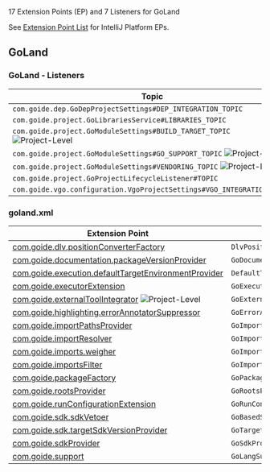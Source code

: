 [//]: # (title: GoLand Extension Point List)

<!-- Copyright 2000-2021 JetBrains s.r.o. and other contributors. Use of this source code is governed by the Apache 2.0 license that can be found in the LICENSE file. -->

17 Extension Points (EP) and 7 Listeners for GoLand

See [Extension Point List](extension_point_list.md) for IntelliJ Platform EPs.

<include src="extension_point_list.md" include-id="ep_list_legend"></include>

## GoLand

### GoLand - Listeners

| Topic | Listener |
|-------|----------|
| `com.goide.dep.GoDepProjectSettings#DEP_INTEGRATION_TOPIC`| `com.goide.dep.GoDepProjectSettings.IntegrationListener` |
| `com.goide.project.GoLibrariesService#LIBRARIES_TOPIC`| `com.goide.project.GoLibrariesService.LibrariesListener` |
| `com.goide.project.GoModuleSettings#BUILD_TARGET_TOPIC` ![Project-Level][project-level]| `com.goide.project.GoModuleSettings.BuildTargetListener` |
| `com.goide.project.GoModuleSettings#GO_SUPPORT_TOPIC` ![Project-Level][project-level]| `com.goide.project.GoModuleSettings.GoSupportListener` |
| `com.goide.project.GoModuleSettings#VENDORING_TOPIC` ![Project-Level][project-level]| `com.goide.project.GoModuleSettings.VendoringListener` |
| `com.goide.project.GoProjectLifecycleListener#TOPIC`| `com.goide.project.GoProjectLifecycleListener` |
| `com.goide.vgo.configuration.VgoProjectSettings#VGO_INTEGRATION_TOPIC`| `com.goide.vgo.configuration.VgoProjectSettings.IntegrationListener` |

### goland.xml

| Extension Point | Implementation |
|-----------------|----------------|
| [com.goide.dlv.positionConverterFactory](https://jb.gg/ipe?extensions=com.goide.dlv.positionConverterFactory) | `DlvPositionConverterFactory` | 
| [com.goide.documentation.packageVersionProvider](https://jb.gg/ipe?extensions=com.goide.documentation.packageVersionProvider) | `GoDocumentationPackageVersionProvider` | 
| [com.goide.execution.defaultTargetEnvironmentProvider](https://jb.gg/ipe?extensions=com.goide.execution.defaultTargetEnvironmentProvider) | `DefaultTargetEnvironmentProvider` | 
| [com.goide.executorExtension](https://jb.gg/ipe?extensions=com.goide.executorExtension) | `GoExecutorExtension` | 
| [com.goide.externalToolIntegrator](https://jb.gg/ipe?extensions=com.goide.externalToolIntegrator) ![Project-Level][project-level] | `GoExternalToolIntegrator` | 
| [com.goide.highlighting.errorAnnotatorSuppressor](https://jb.gg/ipe?extensions=com.goide.highlighting.errorAnnotatorSuppressor) | `GoErrorAnnotatorSuppressor` | 
| [com.goide.importPathsProvider](https://jb.gg/ipe?extensions=com.goide.importPathsProvider) | `GoImportPathsProvider` | 
| [com.goide.importResolver](https://jb.gg/ipe?extensions=com.goide.importResolver) | `GoImportResolver` | 
| [com.goide.imports.weigher](https://jb.gg/ipe?extensions=com.goide.imports.weigher) | `GoImportsWeigher` | 
| [com.goide.importsFilter](https://jb.gg/ipe?extensions=com.goide.importsFilter) | `GoImportsFilter` | 
| [com.goide.packageFactory](https://jb.gg/ipe?extensions=com.goide.packageFactory) | `GoPackageFactory` | 
| [com.goide.rootsProvider](https://jb.gg/ipe?extensions=com.goide.rootsProvider) | `GoRootsProvider` | 
| [com.goide.runConfigurationExtension](https://jb.gg/ipe?extensions=com.goide.runConfigurationExtension) | `GoRunConfigurationExtension` | 
| [com.goide.sdk.sdkVetoer](https://jb.gg/ipe?extensions=com.goide.sdk.sdkVetoer) | `GoBasedSdkVetoer` | 
| [com.goide.sdk.targetSdkVersionProvider](https://jb.gg/ipe?extensions=com.goide.sdk.targetSdkVersionProvider) | `GoTargetSdkVersionProvider` | 
| [com.goide.sdkProvider](https://jb.gg/ipe?extensions=com.goide.sdkProvider) | `GoSdkProvider` | 
| [com.goide.support](https://jb.gg/ipe?extensions=com.goide.support) | `GoLangSupport` | 
                                                      
[experimental]: https://img.shields.io/badge/-Experimental_API-red?style=flat-square
[internal]: https://img.shields.io/badge/-Internal_API-red?style=flat-square
[project-level]: https://img.shields.io/badge/-Project--Level-yellow?style=flat-square
[non-dynamic]: https://img.shields.io/badge/-Non--Dynamic-orange?style=flat-square
[deprecated]: https://img.shields.io/badge/-Deprecated-lightgrey?style=flat-square
